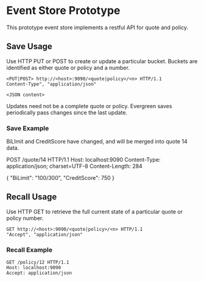 
# Event Store Prototype

This prototype event store implements a restful API for quote and policy.



## Save Usage

Use HTTP PUT or POST to create or update a particular bucket. Buckets are identified as either quote or policy and a number. 


    <PUT|POST> http://<host>:9090/<quote|policy>/<n> HTTP/1.1
    Content-Type", "application/json"

    <JSON content>

Updates need not be a complete quote or policy. Evergreen saves periodically pass changes since the last update. 

### Save Example

BiLImit and CreditScore have changed, and will be merged into quote 14 data.

POST /quote/14 HTTP/1.1
Host: localhost:9090
Content-Type: application/json; charset=UTF-8
Content-Length: 284

{
    "BiLimit": "100/300",
    "CreditScore": 750
}

## Recall Usage

Use HTTP GET to retrieve the full current state of a particular quote or policy number.

    GET http://<host>:9090/<quote|policy>/<n> HTTP/1.1
    "Accept", "application/json"

### Recall Example

    GET /policy/12 HTTP/1.1
    Host: localhost:9090
    Accept: application/json
